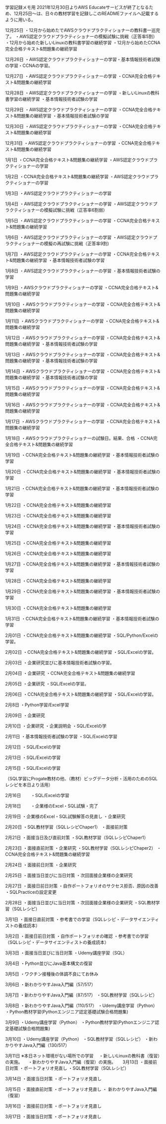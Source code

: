 学習記録メモ用
2021年12月30日よりAWS Educateサービスが終了となるため、12月25日～は、日々の教材学習を記録しこのREADMEファイルへ記載するように用いる。


12月25日
・12月から始めたでAWSクラウドプラクティショナーの教科書一巡完了。
・AWS認定クラウドプラクティショナーの模擬試験に挑戦（正答率5割）
・12月から始めた新しいLinuxの教科書学習の継続学習
・12月から始めたCCNA完全合格テキスト&問題集の継続学習

12月26日
・AWS認定クラウドプラクティショナーの学習・基本情報技術者試験の学習・CCNAの学習。

12月27日
・AWS認定クラウドプラクティショナーの学習
・CCNA完全合格テキスト&問題集の継続学習

12月28日
・AWS認定クラウドプラクティショナーの学習
・新しいLinuxの教科書学習の継続学習
・基本情報技術者試験の学習

12月29日
・AWS認定クラウドプラクティショナーの学習
・CCNA完全合格テキスト&問題集の継続学習
・基本情報技術者試験の学習

12月30日
・AWS認定クラウドプラクティショナーの学習
・CCNA完全合格テキスト&問題集の継続学習

12月31日
・AWS認定クラウドプラクティショナーの学習
・CCNA完全合格テキスト&問題集の継続学習

1月1日
・CCNA完全合格テキスト&問題集の継続学習
・AWS認定クラウドプラクティショナーの学習

1月2日
・CCNA完全合格テキスト&問題集の継続学習
・AWS認定クラウドプラクティショナーの学習

1月3日
・AWS認定クラウドプラクティショナーの学習

1月4日
・AWS認定クラウドプラクティショナーの学習
・AWS認定クラウドプラクティショナーの模擬試験に挑戦（正答率6割弱）

1月5日
・AWS認定クラウドプラクティショナーの学習
・CCNA完全合格テキスト&問題集の継続学習

1月6日
・AWS認定クラウドプラクティショナーの学習
・AWS認定クラウドプラクティショナーの模擬の再試験に挑戦（正答率9割)

1月7日
・AWS認定クラウドプラクティショナーの学習
・CCNA完全合格テキスト&問題集の継続学習
・基本情報技術者試験の学習

1月8日
・AWS認定クラウドプラクティショナーの学習
・基本情報技術者試験の学習

1月9日
・AWSクラウドプラクティショナーの学習
・CCNA完全合格テキスト&問題集の継続学習

1月10日
・AWSクラウドプラクティショナーの学習
・CCNA完全合格テキスト&問題集の継続学習

1月11日
・AWSクラウドプラクティショナーの学習
・CCNA完全合格テキスト&問題集の継続学習

1月12日
・AWSクラウドプラクティショナーの学習
・CCNA完全合格テキスト&問題集の継続学習
・基本情報技術者試験の学習

1月13日
・AWSクラウドプラクティショナーの学習
・CCNA完全合格テキスト&問題集の継続学習
・基本情報技術者試験の学習


1月14日
・AWSクラウドプラクティショナーの学習
・CCNA完全合格テキスト&問題集の継続学習
・基本情報技術者試験の学習

1月15日
・AWSクラウドプラクティショナーの学習
・CCNA完全合格テキスト&問題集の継続学習

1月16日
・AWSクラウドプラクティショナーの学習
・CCNA完全合格テキスト&問題集の継続学習

1月17日
・AWSクラウドプラクティショナーの学習
・CCNA完全合格テキスト&問題集の継続学習

1月18日
・AWSクラウドプラクティショナーの試験日。結果、合格
・CCNA完全合格テキスト&問題集の継続学習

1月19日
・CCNA完全合格テキスト&問題集の継続学習
・基本情報技術者試験の学習

1月20日
・CCNA完全合格テキスト&問題集の継続学習
・基本情報技術者試験の学習

1月21日
・CCNA完全合格テキスト&問題集の継続学習
・基本情報技術者試験の学習

1月22日
・CCNA完全合格テキスト&問題集の継続学習

1月23日
・CCNA完全合格テキスト&問題集の継続学習

1月24日
・CCNA完全合格テキスト&問題集の継続学習
・基本情報技術者試験の学習

1月25日
・CCNA完全合格テキスト&問題集の継続学習

1月26日
・CCNA完全合格テキスト&問題集の継続学習

1月27日
・CCNA完全合格テキスト&問題集の継続学習
・基本情報技術者試験の学習

1月28日
・CCNA完全合格テキスト&問題集の継続学習

1月29日
・CCNA完全合格テキスト&問題集の継続学習
・基本情報技術者試験の学習

1月30日
・CCNA完全合格テキスト&問題集の継続学習

1月31日
・CCNA完全合格テキスト&問題集の継続学習
・基本情報技術者試験の学習

2月01日
・CCNA完全合格テキスト&問題集の継続学習
・SQL/Python/Excelの学習。

2月02日
・CCNA完全合格テキスト&問題集の継続学習
・SQL/Excelの学習。

2月03日
・企業研究並びに基本情報技術者試験の学習。

2月04日
・企業研究
・CCNA完全合格テキスト&問題集の継続学習

2月05日
・企業研究
・SQL/Excelの学習。

2月06日
・CCNA完全合格テキスト&問題集の継続学習
・SQL/Excelの学習。

2月8日
・Python学習/Excel学習

2月09日
・企業研究

2月10日
・企業研究
・企業説明会
・SQL/Excelの学

2月11日
・基本情報技術者試験の学習
・SQL/Excelの学習

2月12日
・SQL/Excelの学習

2月13日
・SQL/Excelの学習

2月15日
・SQL/Excelの学習　　

（SQL学習にProgate教材の他、（教材）ビッグデータ分析・活用のためのSQLレシピを本日より活用）

2月16日　　
・SQL/Excelの学習

2月18日　　
・企業様のExcel・SQL試験・完了　　

2月19日
・企業様のExcel・SQL試験解答の見直し
・企業研究

2月20日
・SQL教材学習（SQLレシピChaper1）
・面接前対策

2月21日
・面接当日及び直前対策
・SQL教材学習（SQLレシピChaper1）

2月23日
・面接直前対策
・企業研究
・SQL教材学習（SQLレシピChaper2）
・CCNA完全合格テキスト&問題集の継続学習

2月24日
・面接前日対策
・企業研究

2月25日
・面接当日並びに当日対策
・次回面接企業様の企業研究

2月27日
 ・面接日前日対策
 ・自作ポートフォリオのサクセス拒否、原因の改善
 ・SQLPracticeの設定変更
 
 2月28日
 ・面接当日並びに当日対策
 ・次回面接企業様の企業研究
 ・SQL教材学習（SQLレシピ）
 
 3月1日
 ・面接日直前対策
 ・参考書での学習（SQLレシピ・データサイエンティストの養成読本）
 
 3月2日
 ・面接日前日対策
 ・自作ポートフォリオの確認
 ・参考書での学習（SQLレシピ・データサイエンティストの養成読本）
 
 3月3日
 ・面接当日並びに当日対策
 ・Udemy講座学習（SQL）
 
 3月4日
 ・Python並びにJava基本構文の復習
 
 3月5日
 ・ワクチン接種後の体調不良にてお休み
 
 3月6日
 ・新わかりやすJava入門編（57/517）
 
 3月7日
 ・新わかりやすJava入門編（87/517）
 ・SQL教材学習（SQLレシピ）
 
 3月8日
 ・新わかりやすJava入門編（110/517）
 ・Udemy講座学習（Python）
 ・Python教材学習(Pythonエンジニア認定基礎試験合格問題集)
 
 3月9日
 ・Udemy講座学習（Python）
 ・Python教材学習(Pythonエンジニア認定基礎試験合格問題集)
 
 3月10日
 ・Udemy講座学習（Python）
 ・SQL教材学習（SQLレシピ）
 ・新わかりやすJava入門編（130/517）
 
 3月11日
 ※本日ネット環境がない場所での学習
 　・新しいLinuxの教科書（復習）の実施。
 　・新わかりやすJava入門編（復習）の実施。
 　
 3月13日
 ・面接前日対策
 ・ポートフォリオ見直し
 ・SQL教材学習（SQLレシピ）
 
 3月14日
 ・面接当日対策
 ・ポートフォリオ見直し
 
 3月15日
 ・面接直前対策
 ・ポートフォリオ見直し
 ・ 新わかりやすJava入門編（復習）
 
 3月16日
 ・面接前日対策
 ・ポートフォリオ見直し
 
 3月17日
 ・面接当日対策
 ・ポートフォリオ見直し
